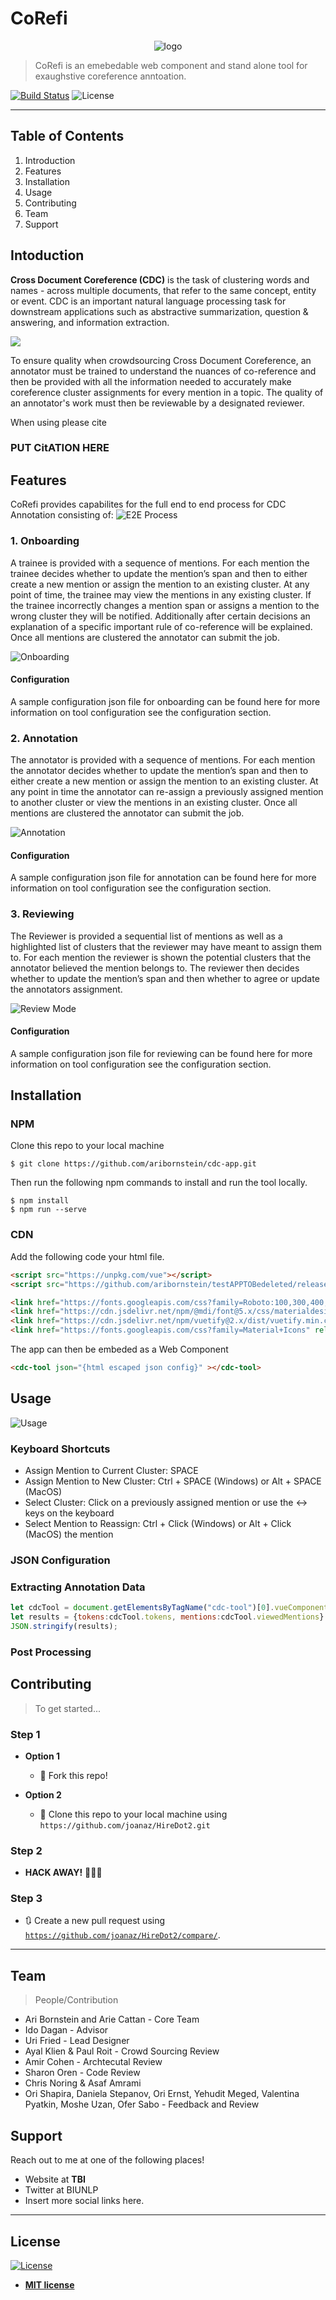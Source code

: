 # CoRefi

<span style="display:block;text-align:center">![logo](https://cdn-images-1.medium.com/max/800/1*Q9bXCpOcpxlQ0olOZrcrDw.jpeg)</span>


> CoRefi is an emebedable web component and stand alone tool for exaughstive coreference anntoation. 


[![Build Status](http://img.shields.io/travis/badges/badgerbadgerbadger.svg?style=flat-square)](https://travis-ci.org/badges/badgerbadgerbadger)  ![License](http://img.shields.io/:license-mit-blue.svg?style=flat-square)

---

## Table of Contents 

1. Introduction 
2. Features
3. Installation
4. Usage
5. Contributing
6. Team
7. Support

## Intoduction 

**Cross Document Coreference (CDC)**  is the task of clustering words and names - across multiple documents, that refer to the same concept, entity or event. CDC is an important natural language processing task for downstream applications such as abstractive summarization, question & answering, and information extraction.

![](https://cdn-images-1.medium.com/max/800/0*DqTwuASwM-JUgBoN)

To ensure quality when crowdsourcing Cross Document Coreference, an annotator must be trained to understand the nuances of co-reference and then be provided with all the information needed to accurately make coreference cluster assignments for every mention in a topic. The quality of an annotator's work must then be reviewable by a designated reviewer.

When using please cite

### PUT CitATION HERE

## Features

CoRefi provides capabilites for the full end to end process for CDC Annotation consisting of:
![E2E Process](https://cdn-images-1.medium.com/max/800/1*PkVBeqteVqxfljbqSY1qww.png)

### 1. Onboarding

A trainee is provided with a sequence of mentions. For each mention the trainee decides whether to update the mention’s span and then to either create a new mention or assign the mention to an existing cluster.  At any point of time, the trainee may view the mentions in any existing cluster. If the trainee incorrectly changes a mention span or assigns a mention to the wrong cluster they will be notified. Additionally after certain decisions an explanation of a specific important rule of co-reference will be explained. Once all mentions are clustered the annotator can submit the job.

![Onboarding](https://cdn-images-1.medium.com/max/800/0*xzCT4O9PbDvzq3rE.gif)


#### Configuration
A sample configuration json file for onboarding can be found here for more information on tool configuration see the configuration section.


### 2. Annotation 

The annotator is provided with a sequence of mentions. For each mention the annotator decides whether to update the mention’s span and then to either create a new mention or assign the mention to an existing cluster.  At any point in time the annotator can re-assign a previously assigned mention to another cluster or view the mentions in an existing cluster. Once all mentions are clustered the annotator can submit the job.

![Annotation](https://cdn-images-1.medium.com/max/1200/1*CY4WATkSvpXW-ltpvzBtrw.png)


#### Configuration
A sample configuration json file for annotation can be found here for more information on tool configuration see the configuration section.

### 3. Reviewing 

The Reviewer is provided a sequential list of mentions as well as a highlighted list of clusters that the reviewer may have meant to assign them to. For each mention the reviewer is shown the potential clusters that the annotator believed the mention belongs to. The reviewer then  decides whether to update the mention’s span and then whether to agree or update the annotators assignment. 

![Review Mode](https://cdn-images-1.medium.com/max/1200/1*DKmZyMjJNmYC4EGI7KJFrg.jpeg)

#### Configuration
A sample configuration json file for reviewing can be found here for more information on tool configuration see the configuration section.

## Installation

### NPM 

Clone this repo to your local machine 

```shell 
$ git clone https://github.com/aribornstein/cdc-app.git
```

Then run the following npm commands to install and run the tool locally.
```shell
$ npm install
$ npm run --serve 
```

### CDN
Add the following code your html file.

```html
<script src="https://unpkg.com/vue"></script>
<script src="https://github.com/aribornstein/testAPPTOBedeleted/releases/download/0.0.1/cdc-tool.min.js"></script>

<link href="https://fonts.googleapis.com/css?family=Roboto:100,300,400,500,700,900" rel="stylesheet">
<link href="https://cdn.jsdelivr.net/npm/@mdi/font@5.x/css/materialdesignicons.min.css" rel="stylesheet">
<link href="https://cdn.jsdelivr.net/npm/vuetify@2.x/dist/vuetify.min.css" rel="stylesheet">
<link href="https://fonts.googleapis.com/css?family=Material+Icons" rel="stylesheet">
```

The app can then be embeded as a Web Component

```html
<cdc-tool json="{html escaped json config}" ></cdc-tool>
```

## Usage 

![Usage](https://cdn-images-1.medium.com/max/800/1*WGoYMR374IvbmayzicIisQ.png)

### Keyboard Shortcuts
- Assign Mention to Current Cluster: SPACE
- Assign Mention to New Cluster: Ctrl + SPACE (Windows) or Alt + SPACE (MacOS)
- Select Cluster: Click on a previously assigned mention or use the ↔ keys on the keyboard
- Select Mention to Reassign: Ctrl + Click (Windows) or Alt + Click (MacOS) the mention

### JSON Configuration

### Extracting Annotation Data

```javascript
let cdcTool = document.getElementsByTagName("cdc-tool")[0].vueComponent;
let results = {tokens:cdcTool.tokens, mentions:cdcTool.viewedMentions}
JSON.stringify(results);
```

### Post Processing

## Contributing

> To get started...

### Step 1

- **Option 1**
    - 🍴 Fork this repo!

- **Option 2**
    - 👯 Clone this repo to your local machine using `https://github.com/joanaz/HireDot2.git`

### Step 2

- **HACK AWAY!** 🔨🔨🔨

### Step 3

- 🔃 Create a new pull request using <a href="https://github.com/joanaz/HireDot2/compare/" target="_blank">`https://github.com/joanaz/HireDot2/compare/`</a>.

---

## Team

> People/Contribution

- Ari Bornstein and Arie Cattan - Core Team
- Ido Dagan - Advisor
- Uri Fried - Lead Designer
- Ayal Klien & Paul Roit - Crowd Sourcing Review 
- Amir Cohen - Archtecutal Review
- Sharon Oren - Code Review
- Chris Noring & Asaf Amrami
- Ori Shapira, Daniela Stepanov, Ori Ernst, Yehudit Meged, Valentina Pyatkin, Moshe Uzan, Ofer Sabo - Feedback and Review


## Support

Reach out to me at one of the following places!

- Website at **TBI**
- Twitter at BIUNLP
- Insert more social links here.

---

## License

[![License](http://img.shields.io/:license-mit-blue.svg?style=flat-square)](http://badges.mit-license.org)

- **[MIT license](http://opensource.org/licenses/mit-license.php)**
